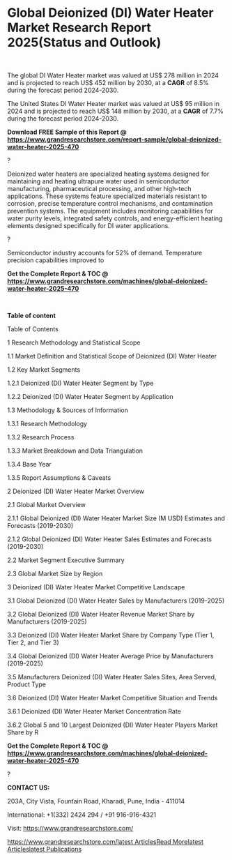<h1>Global Deionized (DI) Water Heater Market Research Report 2025(Status and Outlook)</h1><br/><p>The global DI Water Heater market was valued at US$ 278 million in 2024 and is projected to reach US$ 452 million by 2030, at a <strong>CAGR</strong> of 8.5% during the forecast period 2024-2030.</p>
 
 
 
 <p>The United States DI Water Heater market was valued at US$ 95 million in 2024 and is projected to reach US$ 148 million by 2030, at a <strong>CAGR</strong> of 7.7% during the forecast period 2024-2030.</p>
 
 
 
 <div><b>Download FREE Sample of this Report @ <a href="https://www.grandresearchstore.com/report-sample/global-deionized-water-heater-2025-470">https://www.grandresearchstore.com/report-sample/global-deionized-water-heater-2025-470</a></b></div>
 
 
 
 <p>? </p>
 
 
 
 <p>Deionized water heaters are specialized heating systems designed for maintaining and heating ultrapure water used in semiconductor manufacturing, pharmaceutical processing, and other high-tech applications. These systems feature specialized materials resistant to corrosion, precise temperature control mechanisms, and contamination prevention systems. The equipment includes monitoring capabilities for water purity levels, integrated safety controls, and energy-efficient heating elements designed specifically for DI water applications.</p>
 
 
 
 <p>? </p>
 
 
 
 <p>Semiconductor industry accounts for 52% of demand. Temperature precision capabilities improved to</p>
 
 
 
 <div><b>Get the Complete Report & TOC @ <a href="https://www.grandresearchstore.com/machines/global-deionized-water-heater-2025-470">https://www.grandresearchstore.com/machines/global-deionized-water-heater-2025-470</a></b></div>
 
 
 
 <p><br />
 
 <b>Table of content</b></p>
 
 
 
 <p>Table of Contents<br />
 
 1 Research Methodology and Statistical Scope<br />
 
 1.1 Market Definition and Statistical Scope of Deionized (DI) Water Heater<br />
 
 1.2 Key Market Segments<br />
 
 1.2.1 Deionized (DI) Water Heater Segment by Type<br />
 
 1.2.2 Deionized (DI) Water Heater Segment by Application<br />
 
 1.3 Methodology & Sources of Information<br />
 
 1.3.1 Research Methodology<br />
 
 1.3.2 Research Process<br />
 
 1.3.3 Market Breakdown and Data Triangulation<br />
 
 1.3.4 Base Year<br />
 
 1.3.5 Report Assumptions & Caveats<br />
 
 2 Deionized (DI) Water Heater Market Overview<br />
 
 2.1 Global Market Overview<br />
 
 2.1.1 Global Deionized (DI) Water Heater Market Size (M USD) Estimates and Forecasts (2019-2030)<br />
 
 2.1.2 Global Deionized (DI) Water Heater Sales Estimates and Forecasts (2019-2030)<br />
 
 2.2 Market Segment Executive Summary<br />
 
 2.3 Global Market Size by Region<br />
 
 3 Deionized (DI) Water Heater Market Competitive Landscape<br />
 
 3.1 Global Deionized (DI) Water Heater Sales by Manufacturers (2019-2025)<br />
 
 3.2 Global Deionized (DI) Water Heater Revenue Market Share by Manufacturers (2019-2025)<br />
 
 3.3 Deionized (DI) Water Heater Market Share by Company Type (Tier 1, Tier 2, and Tier 3)<br />
 
 3.4 Global Deionized (DI) Water Heater Average Price by Manufacturers (2019-2025)<br />
 
 3.5 Manufacturers Deionized (DI) Water Heater Sales Sites, Area Served, Product Type<br />
 
 3.6 Deionized (DI) Water Heater Market Competitive Situation and Trends<br />
 
 3.6.1 Deionized (DI) Water Heater Market Concentration Rate<br />
 
 3.6.2 Global 5 and 10 Largest Deionized (DI) Water Heater Players Market Share by R</p>
 
 
 
 <div><b>Get the Complete Report & TOC @ <a href="https://www.grandresearchstore.com/machines/global-deionized-water-heater-2025-470">https://www.grandresearchstore.com/machines/global-deionized-water-heater-2025-470</a></b></div>
 
 
 
 <p>? </p>
 
 
 
 <p><b>CONTACT US:</b><br />
 
 203A, City Vista, Fountain Road, Kharadi, Pune, India - 411014<br />
 
 International: +1(332) 2424 294 / +91 916-916-4321<br />
 
 Visit: <a href="https://www.grandresearchstore.com/">https://www.grandresearchstore.com/</a><br />
 
 <a href="https://gyeongbokgung.com">https://www.grandresearchstore.com/</a><a href="https://hallyeomaritime.com">latest Articles</a><a href="https://jingwansa.com">Read More</a><a href="https://nguoiviet.jp/">latest Articles</a><a href="https://www.intelmarketresearch.com/">latest Publications</a></p>